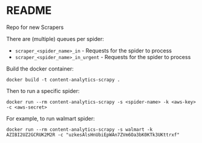 # README #

Repo for new Scrapers

There are (multiple) queues per spider:
* `scraper_<spider_name>_in`                      - Requests for the spider to process
* `scraper_<spider_name>_in_urgent`               - Requests for the spider to process

Build the docker container:
```
docker build -t content-analytics-scrapy .
```

Then to run a specific spider:

```
docker run --rm content-analytics-scrapy -s <spider-name> -k <aws-key> -c <aws-secret>
```

For example, to run walmart spider:
```
docker run --rm content-analytics-scrapy -s walmart -k AZIBI2UZ2GCRUK2M2R -c "uzkesAlsHnUbiEpWAn7ZVm6Oa3bK0KTk3UKttrxf"
```


